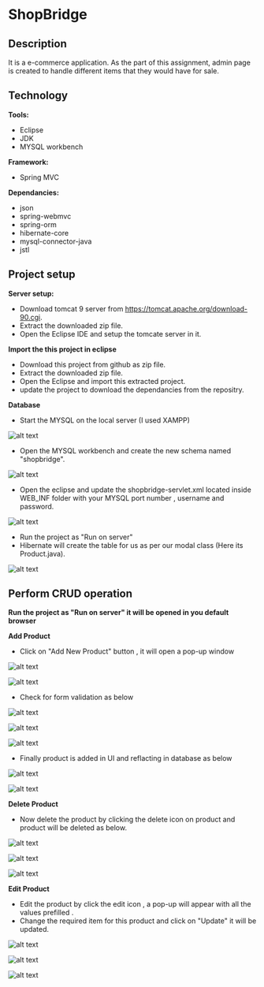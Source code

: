 ShopBridge
================
Description
--------------
It is a e-commerce application. As the part of this assignment, admin page is created to handle different items that they would have for sale.

Technology
----------


**Tools:**

* Eclipse
* JDK
* MYSQL workbench

**Framework:**

* Spring MVC

**Dependancies:**

* json
* spring-webmvc
* spring-orm
* hibernate-core
* mysql-connector-java
* jstl



Project setup
----------


**Server setup:**

* Download tomcat 9 server from https://tomcat.apache.org/download-90.cgi.
* Extract the downloaded zip file.
* Open the Eclipse IDE and setup the tomcate server in it.

**Import the this project in eclipse**

* Download this project from github as zip file.
* Extract the downloaded zip file.
* Open the Eclipse and import this extracted project.
* update the project to download the dependancies from the repositry.

**Database**

* Start the MYSQL on the local server (I used XAMPP)

![alt text](https://github.com/mmrch/springMVC/blob/master/Gallary/Database/XAMPP%20server.png?raw=true)

* Open the MYSQL workbench and create the new schema named "shopbridge".

![alt text](https://github.com/mmrch/springMVC/blob/master/Gallary/Database/createSchema.png?raw=true)

* Open the eclipse and update the shopbridge-servlet.xml located inside WEB_INF folder with your MYSQL port number , username and password.

![alt text](https://github.com/mmrch/springMVC/blob/master/Gallary/Database/configerServlet.png?raw=true)

* Run the project as "Run on server"
* Hibernate will create the table for us as per our modal class (Here its Product.java).

![alt text](https://github.com/mmrch/springMVC/blob/master/Gallary/Database/tableCreated.png?raw=true)

Perform CRUD operation
----------


**Run the project as "Run on server" it will be opened in you default browser**


**Add Product**

* Click on "Add New Product" button , it will open a pop-up window

![alt text](https://github.com/mmrch/springMVC/blob/master/Gallary/Website/homepage.png?raw=true)

![alt text](https://github.com/mmrch/springMVC/blob/master/Gallary/Website/addPopup.png?raw=true)


* Check for form validation as below

![alt text](https://github.com/mmrch/springMVC/blob/master/Gallary/Website/validate.png?raw=true)

![alt text](https://github.com/mmrch/springMVC/blob/master/Gallary/Website/validateNumber.png?raw=true)

![alt text](https://github.com/mmrch/springMVC/blob/master/Gallary/Website/validatenull.png?raw=true)

* Finally product is added in UI and reflacting in database as below

![alt text](https://github.com/mmrch/springMVC/blob/master/Gallary/Website/newProductAdded.png?raw=true)

![alt text](https://github.com/mmrch/springMVC/blob/master/Gallary/Database/addedToDatabase.png?raw=true)

**Delete Product**


* Now delete the product by clicking the delete icon on product and product will be deleted as below.

![alt text](https://github.com/mmrch/springMVC/blob/master/Gallary/Website/deleteProduct.png?raw=true)

![alt text](https://github.com/mmrch/springMVC/blob/master/Gallary/Website/AfterDelete.png?raw=true)

![alt text](https://github.com/mmrch/springMVC/blob/master/Gallary/Database/deletedFrDatabase.png?raw=true)

**Edit Product**

* Edit the product by click the edit icon , a pop-up will appear with all the values prefilled .
* Change the required item for this product and click on "Update" it will be updated.

![alt text](https://github.com/mmrch/springMVC/blob/master/Gallary/Website/modifyPop-up.png?raw=true)

![alt text](https://github.com/mmrch/springMVC/blob/master/Gallary/Website/Modifyed.png?raw=true)

![alt text](https://github.com/mmrch/springMVC/blob/master/Gallary/Database/databaseUpdated.png?raw=true)

